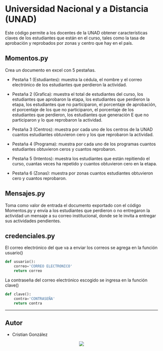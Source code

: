 # Universidad Nacional y a Distancia (UNAD)

Este código permite a los docentes de la UNAD obtener características claves de los estudiantes que están en el curso, tales como la tasa de aprobación y reprobados por zonas y centro que hay en el país.

## Momentos.py

Crea un documento en excel con 5 pestañas.

- Pestaña 1 (Estudiantes): muestra la cédula, el nombre y el correo electrónico de los estudiantes que perdieron la actividad.

- Pestaña 2 (Grafica): muestra el total de estudiantes del curso, los estudiantes que aprobaron la etapa, los estudiantes que perdieron la etapa, los estudiantes que no participaron, el porcentaje de aprobación, el porcentaje de los que no participaron, el porcentaje de los estudiantes que perdieron, los estudiantes que generación E que no participaron y lo que reprobaron la actividad.

- Pestaña 3 (Centros): muestra por cada uno de los centros de la UNAD cuantos estudiantes obtuvieron cero y los que reprobaron la actividad.

- Pestaña 4 (Programa): muestra por cada uno de los programas cuantos estudiantes obtuvieron ceros y cuantos reprobaron.

- Pestaña 5 (Intentos): muestra los estudiantes que están repitiendo el curso, cuantas veces ha repetido y cuantos obtuvieron cero en la etapa.

- Pestaña 6 (Zonas): muestra por zonas cuantos estudiantes obtuvieron cero y cuantos reprobaron.

## Mensajes.py

Toma como valor de entrada el documento exportado con el código Momentos.py y envía a los estudiantes que perdieron o no entregaron la actividad un mensaje a su correo institucional, donde se le invita a entregar sus actividades pendientes.

## credenciales.py

El correo electrónico del que va a enviar los correos se agrega en la función usuario()

```python
def usuario():
    correo='CORREO ELECTRONICO'
    return correo
```

La contraseña del correo electrónico escogido se ingresa en la función clave()

```python
def clave():
    contra='CONTRASEÑA'
    return contra
```
-------------

## Autor

- Cristian González

<div style="text-align:center"><img src ="https://github.com/lokocristian/Momentos_UNAD/blob/main/icono.webp" /></div>
